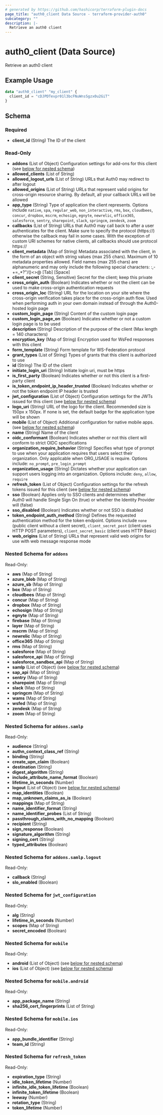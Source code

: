 ```yaml
---
# generated by https://github.com/hashicorp/terraform-plugin-docs
page_title: "auth0_client Data Source - terraform-provider-auth0"
subcategory: ""
description: |-
  Retrieve an auth0 client
---
```


# auth0_client (Data Source)

Retrieve an auth0 client

## Example Usage

```terraform
data "auth0_client" "my_client" {
  client_id = "cDJPDTevpr01l3bcFNuWnsSgzx0u2GiT"
}
```

<!-- schema generated by tfplugindocs -->
## Schema

### Required

- **client_id** (String) The ID of the client

### Read-Only

- **addons** (List of Object) Configuration settings for add-ons for this client (see [below for nested schema](#nestedatt--addons))
- **allowed_clients** (List of String)
- **allowed_logout_urls** (List of String) URLs that Auth0 may redirect to after logout
- **allowed_origins** (List of String) URLs that represent valid origins for cross-origin resource sharing. By default, all your callback URLs will be allowed
- **app_type** (String) Type of application the client represents. Options include `native`, `spa`, `regular_web`, `non_interactive`, `rms`, `box`, `cloudbees`, `concur`, `dropbox`, `mscrm`, `echosign`, `egnyte`, `newrelic`, `office365`, `salesforce`, `sentry`, `sharepoint`, `slack`, `springcm`, `zendesk`, `zoom`
- **callbacks** (List of String) URLs that Auth0 may call back to after a user authenticates for the client. Make sure to specify the protocol (https://) otherwise the callback may fail in some cases. With the exception of custom URI schemes for native clients, all callbacks should use protocol https://
- **client_metadata** (Map of String) Metadata associated with the client, in the form of an object with string values (max 255 chars). Maximum of 10 metadata properties allowed. Field names (max 255 chars) are alphanumeric and may only include the following special characters: :,-+=_*?"/\()<>@ [Tab] [Space]
- **client_secret** (String, Sensitive) Secret for the client; keep this private
- **cross_origin_auth** (Boolean) Indicates whether or not the client can be used to make cross-origin authentication requests
- **cross_origin_loc** (String) URL for the location on your site where the cross-origin verification takes place for the cross-origin auth flow. Used when performing auth in your own domain instead of through the Auth0-hosted login page
- **custom_login_page** (String) Content of the custom login page
- **custom_login_page_on** (Boolean) Indicates whether or not a custom login page is to be used
- **description** (String) Description of the purpose of the client (Max length = 140 characters)
- **encryption_key** (Map of String) Encryption used for WsFed responses with this client
- **form_template** (String) Form template for WS-Federation protocol
- **grant_types** (List of String) Types of grants that this client is authorized to use
- **id** (String) The ID of the client
- **initiate_login_uri** (String) Initiate login uri, must be https
- **is_first_party** (Boolean) Indicates whether or not this client is a first-party client
- **is_token_endpoint_ip_header_trusted** (Boolean) Indicates whether or not the token endpoint IP header is trusted
- **jwt_configuration** (List of Object) Configuration settings for the JWTs issued for this client (see [below for nested schema](#nestedatt--jwt_configuration))
- **logo_uri** (String) URL of the logo for the client. Recommended size is 150px x 150px. If none is set, the default badge for the application type will be shown
- **mobile** (List of Object) Additional configuration for native mobile apps. (see [below for nested schema](#nestedatt--mobile))
- **name** (String) Name of the client
- **oidc_conformant** (Boolean) Indicates whether or not this client will conform to strict OIDC specifications
- **organization_require_behavior** (String) Specifies what type of prompt to use when your application requires that users select their organization. Only applicable when ORG_USAGE is require. Options include: `no_prompt`, `pre_login_prompt`
- **organization_usage** (String) Dictates whether your application can support users logging into an organization. Options include: `deny`, `allow`, `require`
- **refresh_token** (List of Object) Configuration settings for the refresh tokens issued for this client (see [below for nested schema](#nestedatt--refresh_token))
- **sso** (Boolean) Applies only to SSO clients and determines whether Auth0 will handle Single Sign On (true) or whether the Identity Provider will (false)
- **sso_disabled** (Boolean) Indicates whether or not SSO is disabled
- **token_endpoint_auth_method** (String) Defines the requested authentication method for the token endpoint. Options include `none` (public client without a client secret), `client_secret_post` (client uses HTTP POST parameters), `client_secret_basic` (client uses HTTP Basic)
- **web_origins** (List of String) URLs that represent valid web origins for use with web message response mode

<a id="nestedatt--addons"></a>
### Nested Schema for `addons`

Read-Only:

- **aws** (Map of String)
- **azure_blob** (Map of String)
- **azure_sb** (Map of String)
- **box** (Map of String)
- **cloudbees** (Map of String)
- **concur** (Map of String)
- **dropbox** (Map of String)
- **echosign** (Map of String)
- **egnyte** (Map of String)
- **firebase** (Map of String)
- **layer** (Map of String)
- **mscrm** (Map of String)
- **newrelic** (Map of String)
- **office365** (Map of String)
- **rms** (Map of String)
- **salesforce** (Map of String)
- **salesforce_api** (Map of String)
- **salesforce_sandbox_api** (Map of String)
- **samlp** (List of Object) (see [below for nested schema](#nestedobjatt--addons--samlp))
- **sap_api** (Map of String)
- **sentry** (Map of String)
- **sharepoint** (Map of String)
- **slack** (Map of String)
- **springcm** (Map of String)
- **wams** (Map of String)
- **wsfed** (Map of String)
- **zendesk** (Map of String)
- **zoom** (Map of String)

<a id="nestedobjatt--addons--samlp"></a>
### Nested Schema for `addons.samlp`

Read-Only:

- **audience** (String)
- **authn_context_class_ref** (String)
- **binding** (String)
- **create_upn_claim** (Boolean)
- **destination** (String)
- **digest_algorithm** (String)
- **include_attribute_name_format** (Boolean)
- **lifetime_in_seconds** (Number)
- **logout** (List of Object) (see [below for nested schema](#nestedobjatt--addons--samlp--logout))
- **map_identities** (Boolean)
- **map_unknown_claims_as_is** (Boolean)
- **mappings** (Map of String)
- **name_identifier_format** (String)
- **name_identifier_probes** (List of String)
- **passthrough_claims_with_no_mapping** (Boolean)
- **recipient** (String)
- **sign_response** (Boolean)
- **signature_algorithm** (String)
- **signing_cert** (String)
- **typed_attributes** (Boolean)

<a id="nestedobjatt--addons--samlp--logout"></a>
### Nested Schema for `addons.samlp.logout`

Read-Only:

- **callback** (String)
- **slo_enabled** (Boolean)




<a id="nestedatt--jwt_configuration"></a>
### Nested Schema for `jwt_configuration`

Read-Only:

- **alg** (String)
- **lifetime_in_seconds** (Number)
- **scopes** (Map of String)
- **secret_encoded** (Boolean)


<a id="nestedatt--mobile"></a>
### Nested Schema for `mobile`

Read-Only:

- **android** (List of Object) (see [below for nested schema](#nestedobjatt--mobile--android))
- **ios** (List of Object) (see [below for nested schema](#nestedobjatt--mobile--ios))

<a id="nestedobjatt--mobile--android"></a>
### Nested Schema for `mobile.android`

Read-Only:

- **app_package_name** (String)
- **sha256_cert_fingerprints** (List of String)


<a id="nestedobjatt--mobile--ios"></a>
### Nested Schema for `mobile.ios`

Read-Only:

- **app_bundle_identifier** (String)
- **team_id** (String)



<a id="nestedatt--refresh_token"></a>
### Nested Schema for `refresh_token`

Read-Only:

- **expiration_type** (String)
- **idle_token_lifetime** (Number)
- **infinite_idle_token_lifetime** (Boolean)
- **infinite_token_lifetime** (Boolean)
- **leeway** (Number)
- **rotation_type** (String)
- **token_lifetime** (Number)


